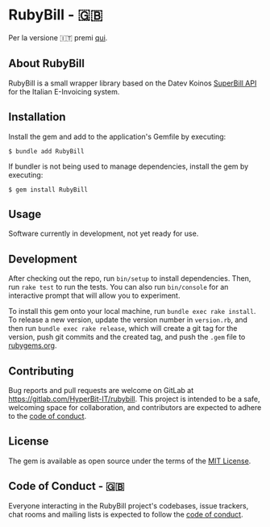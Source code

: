# RubyBill - 🇬🇧

Per la versione 🇮🇹 premi [qui](https://gitlab.com/HyperBit-IT/rubybill/blob/master/README-IT.md).

## About RubyBill

RubyBill is a small wrapper library based on the Datev Koinos [SuperBill API](https://developer.datev.it/Docs/SuperBill)
for the Italian E-Invoicing system.

## Installation

Install the gem and add to the application's Gemfile by executing:

    $ bundle add RubyBill

If bundler is not being used to manage dependencies, install the gem by executing:

    $ gem install RubyBill

## Usage

Software currently in development, not yet ready for use.

## Development

After checking out the repo, run `bin/setup` to install dependencies. Then, run `rake test` to run the tests. You can
also run `bin/console` for an interactive prompt that will allow you to experiment.

To install this gem onto your local machine, run `bundle exec rake install`. To release a new version, update the
version number in `version.rb`, and then run `bundle exec rake release`, which will create a git tag for the version,
push git commits and the created tag, and push the `.gem` file to [rubygems.org](https://rubygems.org).

## Contributing

Bug reports and pull requests are welcome on GitLab at https://gitlab.com/HyperBit-IT/rubybill. This project is intended
to be a safe, welcoming space for collaboration, and contributors are expected to adhere to
the [code of conduct](https://gitlab.com/HyperBit-IT/rubybill/blob/master/CODE_OF_CONDUCT.md).

## License

The gem is available as open source under the terms of the [MIT License](https://opensource.org/licenses/MIT).

## Code of Conduct - 🇬🇧

Everyone interacting in the RubyBill project's codebases, issue trackers, chat rooms and mailing lists is expected to
follow the [code of conduct](https://gitlab.com/HyperBit-IT/rubybill/blob/master/CODE_OF_CONDUCT.md).

